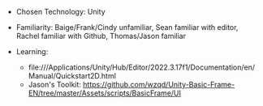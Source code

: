 - Chosen Technology: Unity

- Familiarity: Baige/Frank/Cindy unfamiliar, Sean familiar with editor, Rachel familiar with Github, Thomas/Jason familiar

- Learning:
    - file:///Applications/Unity/Hub/Editor/2022.3.17f1/Documentation/en/Manual/Quickstart2D.html
    - Jason's Toolkit: https://github.com/wzqd/Unity-Basic-Frame-EN/tree/master/Assets/scripts/BasicFrame/UI